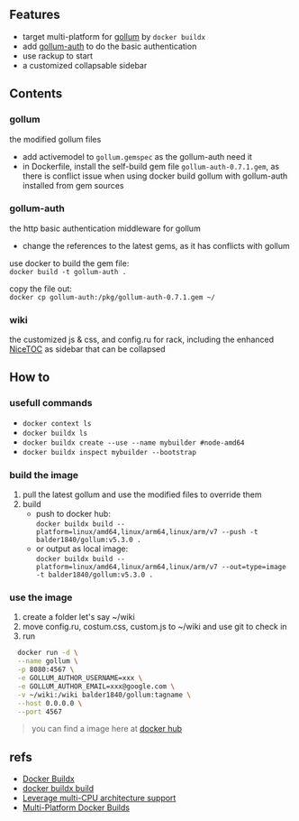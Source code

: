## Features
- target multi-platform for [gollum](https://github.com/gollum/gollum) by `docker buildx`
- add [gollum-auth](https://github.com/bjoernalbers/gollum-auth) to do the basic authentication
- use rackup to start
- a customized collapsable sidebar

## Contents

### gollum
the modified gollum files
- add activemodel to `gollum.gemspec` as the gollum-auth need it
- in Dockerfile, install the self-build gem file `gollum-auth-0.7.1.gem`,
as there is conflict issue when using docker build gollum with gollum-auth installed from gem sources 

### gollum-auth
the http basic authentication middleware for gollum
- change the references to the latest gems, as it has conflicts with gollum

use docker to build the gem file:  
`docker build -t gollum-auth .`

copy the file out:  
`docker cp gollum-auth:/pkg/gollum-auth-0.7.1.gem ~/`

### wiki
the customized js & css, and config.ru for rack, including the enhanced [NiceTOC](https://github.com/gollum/gollum/wiki/Custom-macros) as sidebar that can be collapsed

## How to

### usefull commands
- `docker context ls`
- `docker buildx ls`
- `docker buildx create --use --name mybuilder #node-amd64`
- `docker buildx inspect mybuilder --bootstrap`

### build the image

1. pull the latest gollum and use the modified files to override them
2. build <br>
    - push to docker hub:  
      `docker buildx build --platform=linux/amd64,linux/arm64,linux/arm/v7 --push -t balder1840/gollum:v5.3.0 .`  
    - or output as local image:  
      `docker buildx build --platform=linux/amd64,linux/arm64,linux/arm/v7 --out=type=image -t balder1840/gollum:v5.3.0 .`

### use the image

1. create a folder let's say ~/wiki
2. move config.ru, costum.css, custom.js to ~/wiki and use git to check in 
3. run 
 ```bash
   docker run -d \
   --name gollum \
   -p 8080:4567 \
   -e GOLLUM_AUTHOR_USERNAME=xxx \
   -e GOLLUM_AUTHOR_EMAIL=xxx@google.com \
   -v ~/wiki:/wiki balder1840/gollum:tagname \
   --host 0.0.0.0 \
   --port 4567
```

> you can find a image here at [docker hub](https://hub.docker.com/repository/docker/balder1840/gollum)


## refs
- [Docker Buildx](https://docs.docker.com/buildx/working-with-buildx/)
- [docker buildx build](https://docs.docker.com/engine/reference/commandline/buildx_build/)
- [Leverage multi-CPU architecture support](https://docs.docker.com/desktop/multi-arch/)
- [Multi-Platform Docker Builds](https://www.docker.com/blog/multi-platform-docker-builds/)
